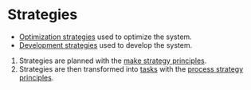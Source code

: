 # Strategies
 * [Optimization strategies](https://github.com/esteem8app/esteem8app.github.io/tree/master/docs/work-the-system/strategies/optimization-strategies) used to optimize the system.
 * [Development strategies](https://github.com/esteem8app/esteem8app.github.io/tree/master/docs/work-the-system/strategies/development-strategies) used to develop the system.


1. Strategies are planned with the [make strategy principles](https://github.com/esteem8app/esteem8app.github.io/blob/master/docs/work-the-system/tools/make-strategy-principles.md).
2. Strategies are then transformed into [tasks](https://github.com/esteem8app/esteem8app.github.io/tree/master/docs/todo) with the [process strategy principles](https://github.com/esteem8app/esteem8app.github.io/blob/master/docs/work-the-system/tools/process-strategy-principles.md).
